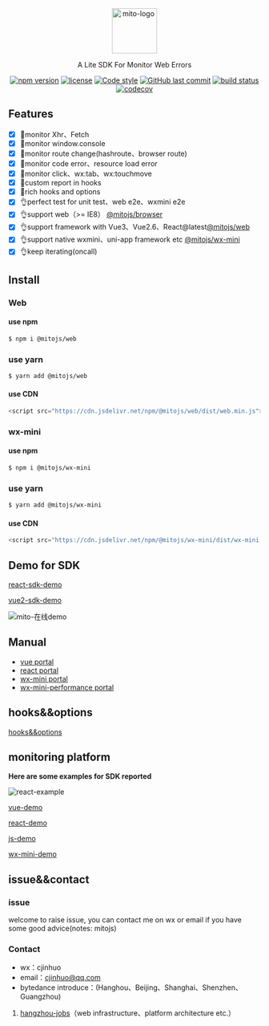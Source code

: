 <!-- [中文文档]() -->

<div align="center">
    <a href="#" target="_blank">
    <img src="https://i.loli.net/2021/07/28/EvPwd4NjVH3tBfO.jpg" alt="mito-logo" height="90">
    </a>
    <p>A Lite SDK For Monitor Web Errors</p>

[![npm version](https://img.shields.io/npm/v/@mitojs/web.svg?style=flat-square)](https://www.npmjs.com/package/@mitojs/web)
[![license](https://img.shields.io/github/license/mitojs/mitojs)](https://github.com/mitojs/mitojs/blob/dev/LICENSE)
[![Code style](https://img.shields.io/badge/code_style-prettier-ff69b4.svg?style=flat-square)](https://github.com/prettier/prettier)
[![GitHub last commit](https://img.shields.io/github/last-commit/mitojs/mitojs.svg?style=flat-square)](https://github.com/mitojs/mitojs/commits/master)
[![build status](https://img.shields.io/travis/mitojs/mitojs/master.svg?style=flat-square)](https://travis-ci.com/github/mitojs/mitojs)
[![codecov](https://codecov.io/gh/mitojs/mitojs/branch/master/graph/badge.svg?token=W7JP5GDOM7)](https://codecov.io/gh/mitojs/mitojs)

<!-- [![npm downloads](https://img.shields.io/npm/dm/@zyf2e/mitojs.svg?style=flat-square)](http://npm-stat.com/charts.html?package=@zyf2e/mitojs) -->

</div>

## Features

- [x] 🔨monitor Xhr、Fetch
- [x] 🔨monitor window.console
- [x] 🔨monitor route change(hashroute、browser route)
- [x] 🔨monitor code error、resource load error
- [x] 🔨monitor click、wx:tab、wx:touchmove
- [x] 🔨custom report in hooks
- [x] 🚀rich hooks and options
- [x] 👌perfect test for unit test、web e2e、wxmini e2e
- [x] 👌support web（>= IE8） [@mitojs/browser](https://github.com/mitojs/mitojs/tree/master/packages/browser)
- [x] 👌support framework with Vue3、Vue2.6、React@latest[@mitojs/web](https://github.com/mitojs/mitojs/tree/master/packages/web)
- [x] 👌support native wxmini、uni-app framework etc [@mitojs/wx-mini](https://github.com/mitojs/mitojs/tree/master/packages/wx-mini)
- [x] 👌keep iterating(oncall)

## Install

### Web

#### use npm

```bash
$ npm i @mitojs/web
```

### use yarn

```bash
$ yarn add @mitojs/web
```

#### use CDN

```javascript
<script src="https://cdn.jsdelivr.net/npm/@mitojs/web/dist/web.min.js"></script>
```

### wx-mini

#### use npm

```bash
$ npm i @mitojs/wx-mini
```

### use yarn

```bash
$ yarn add @mitojs/wx-mini
```

#### use CDN

```javascript
<script src="https://cdn.jsdelivr.net/npm/@mitojs/wx-mini/dist/wx-mini.js"></script>
```

## Demo for SDK

[react-sdk-demo](https://mitojs.github.io/react-sdk-demo)

[vue2-sdk-demo](https://mitojs.github.io/vue2-sdk-demo)

![mito-在线demo](https://tva1.sinaimg.cn/large/008eGmZEly1gmxgn4y1sag315g0m2hdt.gif)

## Manual

* [vue portal](https://github.com/mitojs/mitojs/blob/master/docs/guide.md#Vue)
* [react portal](https://github.com/mitojs/mitojs/blob/master/docs/guide.md#react)
* [wx-mini portal](https://github.com/mitojs/mitojs/blob/master/docs/guide.md#微信小程序)
* [wx-mini-performance portal](https://github.com/mitojs/mitojs/blob/master/docs/wx-mini-performance.md)

## hooks&&options

[hooks&&options](https://github.com/mitojs/mitojs/blob/master/docs/option.md)


## monitoring platform

**Here are some examples for SDK reported**

![react-example](https://tva1.sinaimg.cn/large/008eGmZEly1gmxggqptzwg30u00hoe84.gif)

[vue-demo](https://mitojs.github.io/mito-admin-demo/#/errors/1/info)

[react-demo](https://mitojs.github.io/mito-admin-demo/#/errors/2/info)

[js-demo](https://mitojs.github.io/mito-admin-demo/#/errors/3/info)

[wx-mini-demo](https://mitojs.github.io/mito-admin-demo/#/errors/4/info)

## issue&&contact
### issue
welcome to raise issue, you can contact me on wx or email if you have some good advice(notes: mitojs)
### Contact
* wx：cjinhuo
* email：cjinhuo@qq.com
* bytedance introduce：(Hanghou、Beijing、Shanghai、Shenzhen、Guangzhou)
1. [hangzhou-jobs](https://jobs.bytedance.com/experienced/position?keywords=%E5%89%8D%E7%AB%AF&category=6704215862603155720%2C6704215862557018372%2C6704215886108035339%2C6704215888985327886%2C6704215897130666254%2C6704215956018694411%2C6704215957146962184%2C6704215958816295181%2C6704215963966900491%2C6704216109274368264%2C6704216296701036811%2C6704216635923761412%2C6704217321877014787%2C6704219452277262596%2C6704219534724696331%2C6938376045242353957&location=CT_52&project=&type=&job_hot_flag=&current=1&limit=10)（web infrastructure、platform architecture etc.）


